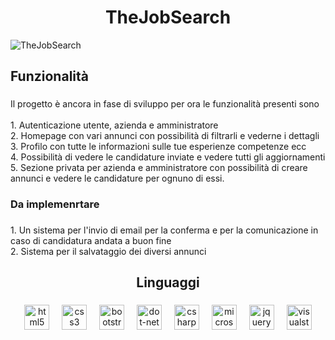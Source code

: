 <h1 align="center">TheJobSearch</h1>

![TheJobSearch](https://github.com/itsroshan137/Horizontal-Swiper/assets/134380180/e0e0187c-8bda-4c88-8cc3-dbb589b2e9ab)

<h2 align="left">Funzionalità</h2>

###

<p align="left">Il progetto è ancora in fase di sviluppo per ora le funzionalità presenti sono<br><br>1. Autenticazione utente, azienda e amministratore<br>2. Homepage con vari annunci con possibilità di filtrarli e vederne i dettagli<br>3. Profilo con tutte le informazioni sulle tue esperienze competenze ecc<br>4. Possibilità di vedere le candidature inviate e vedere tutti gli aggiornamenti<br>5. Sezione privata per azienda e amministratore con possibilità di creare annunci e vedere le candidature per ognuno di essi.</p>

###

<h3 align="left">Da implemenrtare</h3>

###

<p align="left">1. Un sistema per l'invio di email per la conferma e per la comunicazione in caso di candidatura andata a buon fine<br>2. Sistema per il salvataggio dei diversi annunci</p>

###

<h2 align="center">Linguaggi</h2>

###

<div align="center">
  <img src="https://cdn.jsdelivr.net/gh/devicons/devicon/icons/html5/html5-original.svg" height="40" alt="html5 logo"  />
  <img width="12" />
  <img src="https://cdn.jsdelivr.net/gh/devicons/devicon/icons/css3/css3-original.svg" height="40" alt="css3 logo"  />
  <img width="12" />
  <img src="https://cdn.jsdelivr.net/gh/devicons/devicon/icons/bootstrap/bootstrap-original.svg" height="40" alt="bootstrap logo"  />
  <img width="12" />
  <img src="https://cdn.jsdelivr.net/gh/devicons/devicon/icons/dot-net/dot-net-original.svg" height="40" alt="dot-net logo"  />
  <img width="12" />
  <img src="https://cdn.jsdelivr.net/gh/devicons/devicon/icons/csharp/csharp-original.svg" height="40" alt="csharp logo"  />
  <img width="12" />
  <img src="https://cdn.jsdelivr.net/gh/devicons/devicon/icons/microsoftsqlserver/microsoftsqlserver-plain.svg" height="40" alt="microsoftsqlserver logo"  />
  <img width="12" />
  <img src="https://cdn.jsdelivr.net/gh/devicons/devicon/icons/jquery/jquery-original.svg" height="40" alt="jquery logo"  />
  <img width="12" />
  <img src="https://cdn.jsdelivr.net/gh/devicons/devicon/icons/visualstudio/visualstudio-plain.svg" height="40" alt="visualstudio logo"  />
</div>

###
